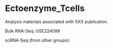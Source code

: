 # Ectoenzyme_Tcells
Analysis materials associated with XXX publication. 

Bulk RNA-Seq: GSE224099

scRNA-Seq (from other groups):

